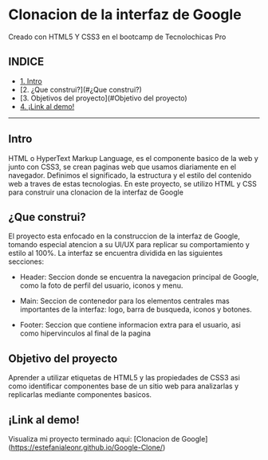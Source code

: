 # Clonacion de la interfaz de Google
Creado con HTML5 Y CSS3 en el bootcamp de Tecnolochicas Pro

## INDICE
* [1. Intro](#Intro)
* [2. ¿Que construi?](#¿Que construi?)
* [3. Objetivos del proyecto](#Objetivo del proyecto)
* [4. ¡Link al demo!]()

***

## Intro
HTML o HyperText Markup Language, es el componente basico de la web y junto con CSS3, se crean paginas web que usamos diariamente en el navegador. Definimos el significado, la estructura y el estilo del contenido web a traves de estas tecnologias.
En este proyecto, se utilizo HTML y CSS para construir una clonacion de la interfaz de Google

## ¿Que construi?
El proyecto esta enfocado en la construccion de la interfaz de Google, tomando especial atencion a su UI/UX para replicar su comportamiento y estilo al 100%. La interfaz se encuentra dividida en las siguientes secciones: 

* Header: Seccion donde se encuentra la navegacion principal de Google, como la foto de perfil del usuario, iconos y menu.

* Main: Seccion de contenedor para los elementos centrales mas importantes de la interfaz: logo, barra de busqueda, iconos y botones.

*  Footer: Seccion que contiene informacion extra para el usuario, asi como hipervinculos al final de la pagina

## Objetivo del proyecto
Aprender a utilizar etiquetas de HTML5 y las propiedades de CSS3 asi como identificar componentes base de un sitio web para analizarlas y replicarlas mediante componentes basicos.

## ¡Link al demo! 
Visualiza mi proyecto terminado aqui: [Clonacion de Google] (https://estefanialeonr.github.io/Google-Clone/)
